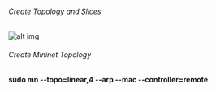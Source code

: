 
###### Create Topology and Slices

![alt img](https://github.com/syaifulahdan/mininet/blob/master/image/Screenshot%20from%202016-04-13%2012:19:29.png)

###### Create Mininet Topology
<b>sudo mn --topo=linear,4 --arp --mac --controller=remote</b>
